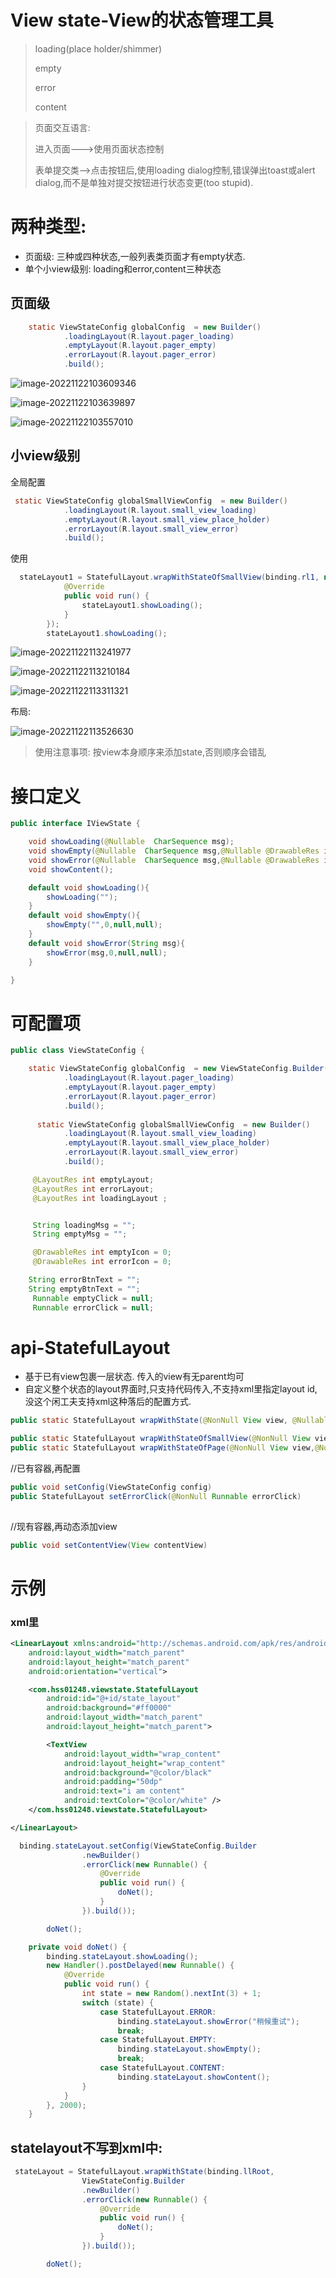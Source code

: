 # View state-View的状态管理工具

> loading(place holder/shimmer)
>
> empty
>
> error
>
> content

> 页面交互语言:
>
> 进入页面--->使用页面状态控制
>
> 表单提交类-->点击按钮后,使用loading dialog控制,错误弹出toast或alert dialog,而不是单独对提交按钮进行状态变更(too  stupid).

# 两种类型:

* 页面级: 三种或四种状态,一般列表类页面才有empty状态.
* 单个小view级别: loading和error,content三种状态

## 页面级

```java
    static ViewStateConfig globalConfig  = new Builder()
            .loadingLayout(R.layout.pager_loading)
            .emptyLayout(R.layout.pager_empty)
            .errorLayout(R.layout.pager_error)
            .build();
```



![image-20221122103609346](https://cdn.jsdelivr.net/gh/shuiniuhss/myimages@main/imagemac2/image-20221122103609346.png)

![image-20221122103639897](https://cdn.jsdelivr.net/gh/shuiniuhss/myimages@main/imagemac2/image-20221122103639897.png)



![image-20221122103557010](https://cdn.jsdelivr.net/gh/shuiniuhss/myimages@main/imagemac2/image-20221122103557010.png)



## 小view级别

全局配置

```java
 static ViewStateConfig globalSmallViewConfig  = new Builder()
            .loadingLayout(R.layout.small_view_loading)
            .emptyLayout(R.layout.small_view_place_holder)
            .errorLayout(R.layout.small_view_error)
            .build();
```

使用

```java
  stateLayout1 = StatefulLayout.wrapWithStateOfSmallView(binding.rl1, new Runnable() {
            @Override
            public void run() {
                stateLayout1.showLoading();
            }
        });
        stateLayout1.showLoading();
```





![image-20221122113241977](https://cdn.jsdelivr.net/gh/shuiniuhss/myimages@main/imagemac2/image-20221122113241977.png)

![image-20221122113210184](https://cdn.jsdelivr.net/gh/shuiniuhss/myimages@main/imagemac2/image-20221122113210184.png)



![image-20221122113311321](https://cdn.jsdelivr.net/gh/shuiniuhss/myimages@main/imagemac2/image-20221122113311321.png)



布局:

![image-20221122113526630](https://cdn.jsdelivr.net/gh/shuiniuhss/myimages@main/imagemac2/image-20221122113526630.png)

> 使用注意事项: 按view本身顺序来添加state,否则顺序会错乱

# 接口定义

```java
public interface IViewState {

    void showLoading(@Nullable  CharSequence msg);
    void showEmpty(@Nullable  CharSequence msg,@Nullable @DrawableRes int icon,@Nullable  CharSequence btnText,@Nullable Runnable emptyClick);
    void showError(@Nullable  CharSequence msg,@Nullable @DrawableRes int icon, @Nullable  CharSequence btnText,@Nullable Runnable errorClick);
    void showContent();

    default void showLoading(){
        showLoading("");
    }
    default void showEmpty(){
        showEmpty("",0,null,null);
    }
    default void showError(String msg){
        showError(msg,0,null,null);
    }

}
```



# 可配置项

```java
public class ViewStateConfig {

    static ViewStateConfig globalConfig  = new ViewStateConfig.Builder()
            .loadingLayout(R.layout.pager_loading)
            .emptyLayout(R.layout.pager_empty)
            .errorLayout(R.layout.pager_error)
            .build();
  
      static ViewStateConfig globalSmallViewConfig  = new Builder()
            .loadingLayout(R.layout.small_view_loading)
            .emptyLayout(R.layout.small_view_place_holder)
            .errorLayout(R.layout.small_view_error)
            .build();

     @LayoutRes int emptyLayout;
     @LayoutRes int errorLayout;
     @LayoutRes int loadingLayout ;


     String loadingMsg = "";
     String emptyMsg = "";

     @DrawableRes int emptyIcon = 0;
     @DrawableRes int errorIcon = 0;

    String errorBtnText = "";
    String emptyBtnText = "";
     Runnable emptyClick = null;
     Runnable errorClick = null;
```



# api-StatefulLayout

* 基于已有view包裹一层状态. 传入的view有无parent均可
* 自定义整个状态的layout界面时,只支持代码传入,不支持xml里指定layout id,没这个闲工夫支持xml这种落后的配置方式.

```java
public static StatefulLayout wrapWithState(@NonNull View view, @Nullable ViewStateConfig config)

public static StatefulLayout wrapWithStateOfSmallView(@NonNull View view, @NonNull Runnable errorClick)
public static StatefulLayout wrapWithStateOfPage(@NonNull View view,@NonNull Runnable errorClick)
```

//已有容器,再配置

```java
public void setConfig(ViewStateConfig config)
public StatefulLayout setErrorClick(@NonNull Runnable errorClick)
 
```



//现有容器,再动态添加view

```java
public void setContentView(View contentView)
```





# 示例

### xml里

```xml
<LinearLayout xmlns:android="http://schemas.android.com/apk/res/android"
    android:layout_width="match_parent"
    android:layout_height="match_parent"
    android:orientation="vertical">

    <com.hss01248.viewstate.StatefulLayout
        android:id="@+id/state_layout"
        android:background="#ff0000"
        android:layout_width="match_parent"
        android:layout_height="match_parent">

        <TextView
            android:layout_width="wrap_content"
            android:layout_height="wrap_content"
            android:background="@color/black"
            android:padding="50dp"
            android:text="i am content"
            android:textColor="@color/white" />
    </com.hss01248.viewstate.StatefulLayout>

</LinearLayout>

```

```java
  binding.stateLayout.setConfig(ViewStateConfig.Builder
                .newBuilder()
                .errorClick(new Runnable() {
                    @Override
                    public void run() {
                        doNet();
                    }
                }).build());

        doNet();

    private void doNet() {
        binding.stateLayout.showLoading();
        new Handler().postDelayed(new Runnable() {
            @Override
            public void run() {
                int state = new Random().nextInt(3) + 1;
                switch (state) {
                    case StatefulLayout.ERROR:
                        binding.stateLayout.showError("稍候重试");
                        break;
                    case StatefulLayout.EMPTY:
                        binding.stateLayout.showEmpty();
                        break;
                    case StatefulLayout.CONTENT:
                        binding.stateLayout.showContent();
                }
            }
        }, 2000);
    }
```

## statelayout不写到xml中:

```java
 stateLayout = StatefulLayout.wrapWithState(binding.llRoot,
                ViewStateConfig.Builder
                .newBuilder()
                .errorClick(new Runnable() {
                    @Override
                    public void run() {
                        doNet();
                    }
                }).build());

        doNet();
```


